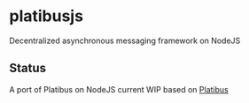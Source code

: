 # platibusjs
Decentralized asynchronous messaging framework on NodeJS

## Status
A port of Platibus on NodeJS current WIP based on [Platibus](https://github.com/sweetlandj/Platibus)
